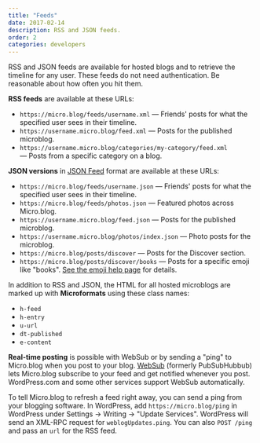 ```yaml
---
title: "Feeds"
date: 2017-02-14
description: RSS and JSON feeds.
order: 2
categories: developers
---
```

RSS and JSON feeds are available for hosted blogs and to retrieve the timeline for any user. These feeds do not need authentication. Be reasonable about how often you hit them.

**RSS feeds** are available at these URLs:

* `https://micro.blog/feeds/username.xml` — Friends' posts for what the specified user sees in their timeline.
* `https://username.micro.blog/feed.xml` — Posts for the published microblog.
* `https://username.micro.blog/categories/my-category/feed.xml` — Posts from a specific category on a blog.

**JSON versions** in [JSON Feed](https://jsonfeed.org/) format are available at these URLs:

* `https://micro.blog/feeds/username.json` — Friends' posts for what the specified user sees in their timeline.
* `https://micro.blog/feeds/photos.json` — Featured photos across Micro.blog.
* `https://username.micro.blog/feed.json` — Posts for the published microblog.
* `https://username.micro.blog/photos/index.json` — Photo posts for the microblog.
* `https://micro.blog/posts/discover` — Posts for the Discover section.
* `https://micro.blog/posts/discover/books` — Posts for a specific emoji like "books". [See the emoji help page](/2018/tagmoji/) for details.

In addition to RSS and JSON, the HTML for all hosted microblogs are marked up with **Microformats** using these class names:

* `h-feed`
* `h-entry`
* `u-url`
* `dt-published`
* `e-content`

**Real-time posting** is possible with WebSub or by sending a "ping" to Micro.blog when you post to your blog. <a href="https://www.w3.org/TR/websub/">WebSub</a> (formerly PubSubHubbub) lets Micro.blog subscribe to your feed and get notified whenever you post. WordPress.com and some other services support WebSub automatically.

To tell Micro.blog to refresh a feed right away, you can send a ping from your blogging software. In WordPress, add `https://micro.blog/ping` in WordPress under Settings → Writing → "Update Services". WordPress will send an XML-RPC request for `weblogUpdates.ping`. You can also `POST /ping` and pass an `url` for the RSS feed.
